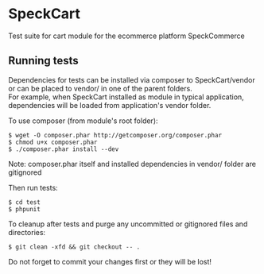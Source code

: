 SpeckCart
============

Test suite for cart module for the ecommerce platform SpeckCommerce

Running tests
-------------

Dependencies for tests can be installed via composer to SpeckCart/vendor
or can be placed to vendor/ in one of the parent folders.  
For example, when SpeckCart installed as module in typical application,
dependencies will be loaded from application's vendor folder.  

To use composer (from module's root folder):
```
$ wget -O composer.phar http://getcomposer.org/composer.phar
$ chmod u+x composer.phar
$ ./composer.phar install --dev
```
Note: composer.phar itself and installed dependencies in vendor/ folder are gitignored

Then run tests:
```
$ cd test
$ phpunit
```


To cleanup after tests and purge any uncommitted or gitignored files and directories:
```
$ git clean -xfd && git checkout -- .
```
Do not forget to commit your changes first or they will be lost!
